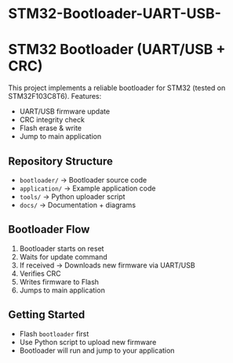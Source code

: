 # STM32-Bootloader-UART-USB-
 # STM32 Bootloader (UART/USB + CRC)

This project implements a reliable bootloader for STM32 (tested on STM32F103C8T6).
Features:
- UART/USB firmware update
- CRC integrity check
- Flash erase & write
- Jump to main application

## Repository Structure
- `bootloader/` → Bootloader source code
- `application/` → Example application code
- `tools/` → Python uploader script
- `docs/` → Documentation + diagrams

## Bootloader Flow
1. Bootloader starts on reset
2. Waits for update command
3. If received → Downloads new firmware via UART/USB
4. Verifies CRC
5. Writes firmware to Flash
6. Jumps to main application

## Getting Started
- Flash `bootloader` first
- Use Python script to upload new firmware
- Bootloader will run and jump to your application


